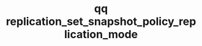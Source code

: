 ---
category: replication
command: replication_set_snapshot_policy_replication_mode
keywords: qq, qq_cli, replication_set_snapshot_policy_replication_mode
optional_options:
- alternate: []
  help: Unique identifier of the source replication relationship.
  name: --id
  required: true
- alternate: []
  help: Replication mode to set.
  name: --mode
  required: true
permalink: /qq-cli-command-guide/replication/replication_set_snapshot_policy_replication_mode.html
positional_options: []
sidebar: qq_cli_command_reference_sidebar
summary: This section explains how to use the <code>qq replication_set_snapshot_policy_replication_mode</code>
  command.
synopsis: Set the replication mode of the specified source replication relationship.
  This command is only for a relationship that has linked snapshot policies.
title: qq replication_set_snapshot_policy_replication_mode
usage: "qq replication_set_snapshot_policy_replication_mode [-h] --id ID --mode\n\
  \    {REPLICATION_SNAPSHOT_POLICY,REPLICATION_SNAPSHOT_POLICY_WITH_CONTINUOUS}"

---